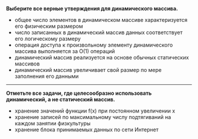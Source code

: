 **Выберите все верные утверждения для динамического массива.**
- общее число элементов в динамическом массиве характеризуется 
его физическим размером
- число записанных в динамический массив данных соответствует
его логическому размеру
- операция доступа к произвольному элементу динамического массива
выполняется за O(1) операций
- динамический массив реализуется на основе обычных статических
массивов
- динамический массив увеличивает свой размер по мере заполнения
его данными
___
**Отметьте все задачи, где целесообразно использовать динамический,
а не статический массив.**
- хранение значений функции f(x) при постоянном увеличении x
- хранение записей по максимальному числу подтягиваний на
каждом занятии физкультуры
- хранение блока принимаемых данных по сети Интернет
